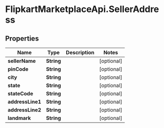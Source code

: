 # FlipkartMarketplaceApi.SellerAddress

## Properties
Name | Type | Description | Notes
------------ | ------------- | ------------- | -------------
**sellerName** | **String** |  | [optional] 
**pinCode** | **String** |  | [optional] 
**city** | **String** |  | [optional] 
**state** | **String** |  | [optional] 
**stateCode** | **String** |  | [optional] 
**addressLine1** | **String** |  | [optional] 
**addressLine2** | **String** |  | [optional] 
**landmark** | **String** |  | [optional] 
